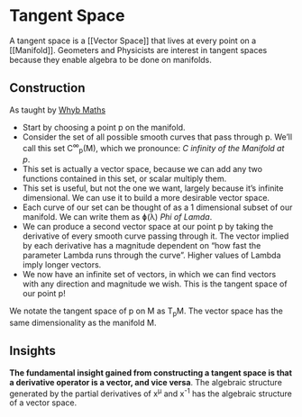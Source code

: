# Tangent Space

A tangent space is a [[Vector Space]] that lives at every point on a [[Manifold]]. Geometers and Physicists are interest in tangent spaces because they enable algebra to be done on manifolds.

## Construction
As taught by [Whyb Maths](https://www.youtube.com/watch?v=tkDmDZDeFvQ)

- Start by choosing a point p on the manifold.
- Consider the set of all possible smooth curves that pass through p. We’ll call this set C<sup>∞</sup><sub>p</sub>(M), which we pronounce: *C infinity of the Manifold at p*.
- This set is actually a vector space, because we can add any two functions contained in this set, or scalar multiply them.
- This set is useful, but not the one we want, largely because it’s infinite dimensional. We can use it to build a more desirable vector space.
- Each curve of our set can be thought of as a 1 dimensional subset of our manifold. We can write them as ɸ(λ) *Phi of Lamda*.
- We can produce a second vector space at our point p by taking the derivative of every smooth curve passing through it. The vector implied by each derivative has a magnitude dependent on “how fast the parameter Lambda runs through the curve”. Higher values of Lambda imply longer vectors.
- We now have an infinite set of vectors, in which we can find vectors with any direction and magnitude we wish. This is the tangent space of our point p!

We notate the tangent space of p on M as T<sub>p</sub>M. The vector space has the same dimensionality as the manifold M.

## Insights
**The fundamental insight gained from constructing a tangent space is that a derivative operator is a vector, and vice versa**. The algebraic structure generated by the partial derivatives of x<sup>μ</sup> and x<sup>-1</sup> has the algebraic structure of a vector space.